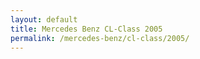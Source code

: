 ```yaml
---
layout: default
title: Mercedes Benz CL-Class 2005
permalink: /mercedes-benz/cl-class/2005/
---
```

